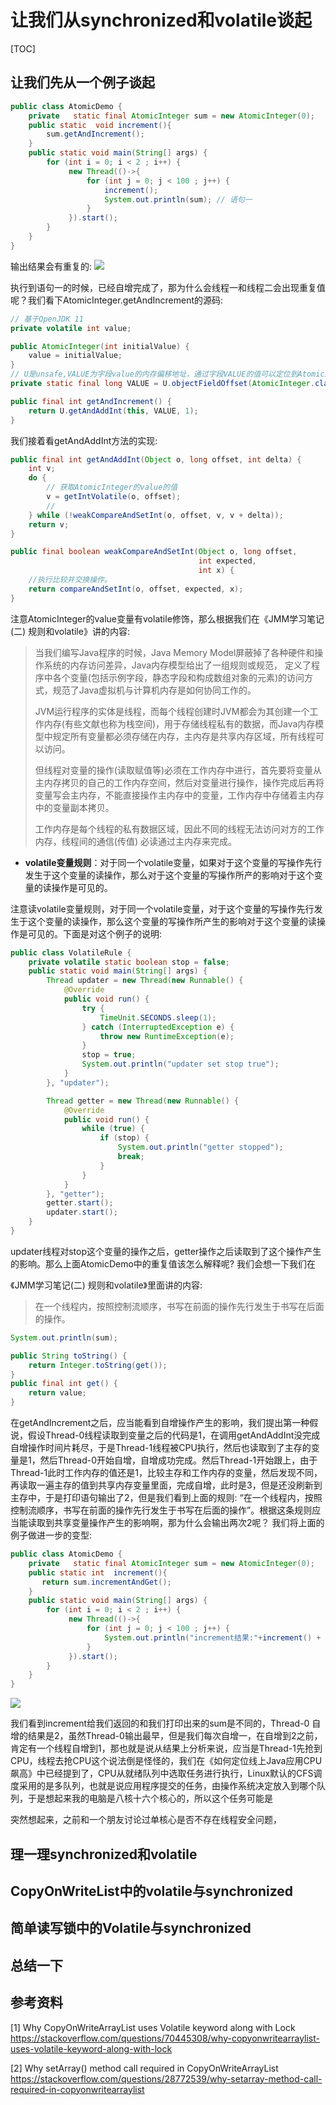 # 让我们从synchronized和volatile谈起

[TOC]

## 让我们先从一个例子谈起

```java
public class AtomicDemo {
    private   static final AtomicInteger sum = new AtomicInteger(0);
    public static  void increment(){
        sum.getAndIncrement();
    }
    public static void main(String[] args) {
        for (int i = 0; i < 2 ; i++) {
             new Thread(()->{
                 for (int j = 0; j < 100 ; j++) {
                     increment();
                     System.out.println(sum); // 语句一
                 }
             }).start();
        }
    }
}
```

输出结果会有重复的:  ![](https://a.a2k6.com/gerald/i/2024/03/23/w2tg.jpg)

 执行到语句一的时候，已经自增完成了，那为什么会线程一和线程二会出现重复值呢？我们看下AtomicInteger.getAndIncrement的源码:

```java
// 基于OpenJDK 11
private volatile int value;

public AtomicInteger(int initialValue) {
    value = initialValue;
}
// U是unsafe,VALUE为字段value的内存偏移地址，通过字段VALUE的值可以定位到AtomicInteger对象中value的内存地址
private static final long VALUE = U.objectFieldOffset(AtomicInteger.class, "value"); // 语句二

public final int getAndIncrement() {
    return U.getAndAddInt(this, VALUE, 1);
}
```

我们接着看getAndAddInt方法的实现:

```java
public final int getAndAddInt(Object o, long offset, int delta) {
    int v;
    do {
        // 获取AtomicInteger的value的值
        v = getIntVolatile(o, offset);
        // 
    } while (!weakCompareAndSetInt(o, offset, v, v + delta));
    return v;
}
```

```java
public final boolean weakCompareAndSetInt(Object o, long offset,
                                          int expected,
                                          int x) {
    //执行比较并交换操作。
    return compareAndSetInt(o, offset, expected, x);
}
```

注意AtomicInteger的value变量有volatile修饰，那么根据我们在《JMM学习笔记(二) 规则和volatile》讲的内容:

> 当我们编写Java程序的时候，Java Memory Model屏蔽掉了各种硬件和操作系统的内存访问差异，Java内存模型给出了一组规则或规范， 定义了程序中各个变量(包括示例字段，静态字段和构成数组对象的元素)的访问方式，规范了Java虚拟机与计算机内存是如何协同工作的。
>
> JVM运行程序的实体是线程，而每个线程创建时JVM都会为其创建一个工作内存(有些文献也称为栈空间)，用于存储线程私有的数据，而Java内存模型中规定所有变量都必须存储在内存，主内存是共享内存区域，所有线程可以访问。
>
> 但线程对变量的操作(读取赋值等)必须在工作内存中进行，首先要将变量从主内存拷贝的自己的工作内存空间，然后对变量进行操作，操作完成后再将变量写会主内存，不能直接操作主内存中的变量，工作内存中存储着主内存中的变量副本拷贝。
>
> 工作内存是每个线程的私有数据区域，因此不同的线程无法访问对方的工作内存，线程间的通信(传值) 必读通过主内存来完成。

- **volatile变量规则**：对于同一个volatile变量，如果对于这个变量的写操作先行发生于这个变量的读操作，那么对于这个变量的写操作所产的影响对于这个变量的读操作是可见的。

注意读volatile变量规则，对于同一个volatile变量，对于这个变量的写操作先行发生于这个变量的读操作，那么这个变量的写操作所产生的影响对于这个变量的读操作是可见的。下面是对这个例子的说明:

```java
public class VolatileRule {
    private volatile static boolean stop = false;
    public static void main(String[] args) {     
        Thread updater = new Thread(new Runnable() {
            @Override
            public void run() {
                try {
                    TimeUnit.SECONDS.sleep(1);
                } catch (InterruptedException e) {
                    throw new RuntimeException(e);
                }
                stop = true;
                System.out.println("updater set stop true");
            }
        }, "updater");

        Thread getter = new Thread(new Runnable() {
            @Override
            public void run() {
                while (true) {
                    if (stop) {
                        System.out.println("getter stopped");
                        break;
                    }
                }
            }
        }, "getter");
        getter.start();
        updater.start();
    }
}
```

updater线程对stop这个变量的操作之后，getter操作之后读取到了这个操作产生的影响。那么上面AtomicDemo中的重复值该怎么解释呢?  我们会想一下我们在

《JMM学习笔记(二) 规则和volatile》里面讲的内容: 

> 在一个线程内，按照控制流顺序，书写在前面的操作先行发生于书写在后面的操作。

```java
System.out.println(sum);
```

```java
public String toString() {
    return Integer.toString(get());
}
public final int get() {
    return value;
}
```

在getAndIncrement之后，应当能看到自增操作产生的影响，我们提出第一种假说，假设Thread-0线程读取到变量之后的代码是1，在调用getAndAddInt没完成自增操作时间片耗尽，于是Thread-1线程被CPU执行，然后也读取到了主存的变量是1，然后Thread-0开始自增，自增成功完成。然后Thread-1开始跟上，由于Thread-1此时工作内存的值还是1，比较主存和工作内存的变量，然后发现不同，再读取一遍主存的值到共享内存变量里面，完成自增，此时是3，但是还没刷新到主存中，于是打印语句输出了2，但是我们看到上面的规则: “在一个线程内，按照控制流顺序，书写在前面的操作先行发生于书写在后面的操作”。根据这条规则应当能读取到共享变量操作产生的影响啊，那为什么会输出两次2呢？ 我们将上面的例子做进一步的变型:

```java
public class AtomicDemo {
    private   static final AtomicInteger sum = new AtomicInteger(0);
    public static int  increment(){
       return sum.incrementAndGet();
    }
    public static void main(String[] args) {
        for (int i = 0; i < 2 ; i++) {
             new Thread(()->{
                 for (int j = 0; j < 100 ; j++) {
                     System.out.println("increment结果:"+increment() + " " +Thread.currentThread().getName()+"------->"+sum);
                 }
             }).start();
        }
    }
}
```

![](https://a.a2k6.com/gerald/i/2024/03/23/6q961.jpg)

我们看到increment给我们返回的和我们打印出来的sum是不同的，Thread-0 自增的结果是2，虽然Thread-0输出最早，但是我们每次自增一，在自增到2之前，肯定有一个线程自增到1，那也就是说从结果上分析来说，应当是Thread-1先抢到CPU，线程去抢CPU这个说法倒是怪怪的，我们在《如何定位线上Java应用CPU飙高》中已经提到了，CPU从就绪队列中选取任务进行执行，Linux默认的CFS调度采用的是多队列，也就是说应用程序提交的任务，由操作系统决定放入到哪个队列，于是想起来我的电脑是八核十六个核心的，所以这个任务可能是

突然想起来，之前和一个朋友讨论过单核心是否不存在线程安全问题，

##  理一理synchronized和volatile





## CopyOnWriteList中的volatile与synchronized







## 简单读写锁中的Volatile与synchronized



##  总结一下







## 参考资料 

[1] Why CopyOnWriteArrayList uses Volatile keyword along with Lock   https://stackoverflow.com/questions/70445308/why-copyonwritearraylist-uses-volatile-keyword-along-with-lock

[2] Why setArray() method call required in CopyOnWriteArrayList https://stackoverflow.com/questions/28772539/why-setarray-method-call-required-in-copyonwritearraylist



​                                                                                                                                                                                                                                                                                                                                                                                                 


